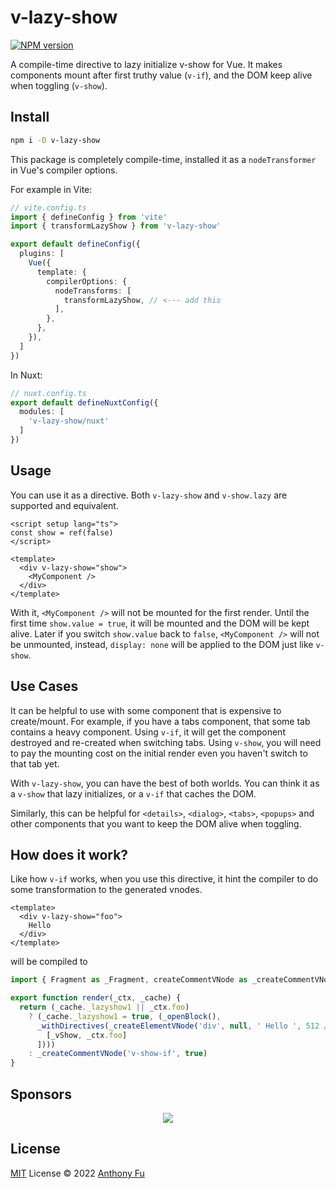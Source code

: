 # v-lazy-show

[![NPM version](https://img.shields.io/npm/v/v-lazy-show?color=a1b858&label=)](https://www.npmjs.com/package/v-lazy-show)

A compile-time directive to lazy initialize v-show for Vue. It makes components mount after first truthy value (`v-if`), and the DOM keep alive when toggling (`v-show`).

## Install

```bash
npm i -D v-lazy-show
```

This package is completely compile-time, installed it as a `nodeTransformer` in Vue's compiler options.

For example in Vite:

```ts
// vite.config.ts
import { defineConfig } from 'vite'
import { transformLazyShow } from 'v-lazy-show'

export default defineConfig({
  plugins: [
    Vue({
      template: {
        compilerOptions: {
          nodeTransforms: [
            transformLazyShow, // <--- add this
          ],
        },
      },
    }),
  ]
})
```

In Nuxt:

```ts
// nuxt.config.ts
export default defineNuxtConfig({
  modules: [
    'v-lazy-show/nuxt'
  ]
})
```

## Usage

You can use it as a directive. Both `v-lazy-show` and `v-show.lazy` are supported and equivalent.

```vue
<script setup lang="ts">
const show = ref(false)
</script>

<template>
  <div v-lazy-show="show">
    <MyComponent />
  </div>
</template>
```

With it, `<MyComponent />` will not be mounted for the first render. Until the first time `show.value = true`, it will be mounted and the DOM will be kept alive. Later if you switch `show.value` back to `false`, `<MyComponent />` will not be unmounted, instead, `display: none` will be applied to the DOM just like `v-show`.

## Use Cases

It can be helpful to use with some component that is expensive to create/mount. For example, if you have a tabs component, that some tab contains a heavy component. Using `v-if`, it will get the component destroyed and re-created when switching tabs. Using `v-show`, you will need to pay the mounting cost on the initial render even you haven't switch to that tab yet.

With `v-lazy-show`, you can have the best of both worlds. You can think it as a `v-show` that lazy initializes, or a `v-if` that caches the DOM.

Similarly, this can be helpful for `<details>`, `<dialog>`, `<tabs>`, `<popups>` and other components that you want to keep the DOM alive when toggling.

## How does it work?

Like how `v-if` works, when you use this directive, it hint the compiler to do some transformation to the generated vnodes.

```vue
<template>
  <div v-lazy-show="foo">
    Hello
  </div>
</template>
```

will be compiled to

```ts
import { Fragment as _Fragment, createCommentVNode as _createCommentVNode, createElementBlock as _createElementBlock, createElementVNode as _createElementVNode, openBlock as _openBlock, vShow as _vShow, withDirectives as _withDirectives } from 'vue'

export function render(_ctx, _cache) {
  return (_cache._lazyshow1 || _ctx.foo)
    ? (_cache._lazyshow1 = true, (_openBlock(),
      _withDirectives(_createElementVNode('div', null, ' Hello ', 512 /* NEED_PATCH */), [
        [_vShow, _ctx.foo]
      ])))
    : _createCommentVNode('v-show-if', true)
}
```

## Sponsors

<p align="center">
  <a href="https://cdn.jsdelivr.net/gh/antfu/static/sponsors.svg">
    <img src='https://cdn.jsdelivr.net/gh/antfu/static/sponsors.svg'/>
  </a>
</p>

## License

[MIT](./LICENSE) License © 2022 [Anthony Fu](https://github.com/antfu)

